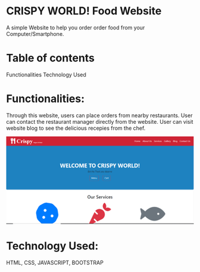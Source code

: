 # CRISPY WORLD! Food Website
A simple Website to help you order order food from your Computer/Smartphone.

# Table of contents

Functionalities
Technology Used

# Functionalities:
Through this website, users can place orders from nearby restaurants. User can contact the restaurant manager directly from the website. User can visit website blog to see the delicious recepies from the chef.

![srceen shot](https://raw.githubusercontent.com/amitverma07/Crispy_World/master/websitess.PNG)

# Technology Used:
HTML, CSS, JAVASCRIPT, BOOTSTRAP



